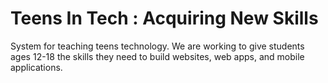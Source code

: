 # Teens In Tech : Acquiring New Skills
System for teaching teens technology. We are working to give students ages 12-18 the skills they need to build websites, web apps, and mobile applications.
